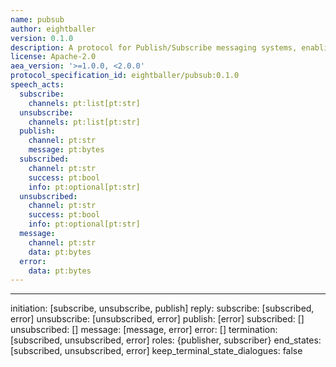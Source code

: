 ```yaml
---
name: pubsub
author: eightballer
version: 0.1.0
description: A protocol for Publish/Subscribe messaging systems, enabling message distribution through channel-based subscription and publishing.
license: Apache-2.0
aea_version: '>=1.0.0, <2.0.0'
protocol_specification_id: eightballer/pubsub:0.1.0
speech_acts:
  subscribe:
    channels: pt:list[pt:str]
  unsubscribe:
    channels: pt:list[pt:str]
  publish:
    channel: pt:str
    message: pt:bytes
  subscribed:
    channel: pt:str
    success: pt:bool
    info: pt:optional[pt:str]
  unsubscribed:
    channel: pt:str
    success: pt:bool
    info: pt:optional[pt:str]
  message:
    channel: pt:str
    data: pt:bytes
  error:
    data: pt:bytes
---
```

---
initiation: [subscribe, unsubscribe, publish]
reply:
  subscribe: [subscribed, error]
  unsubscribe: [unsubscribed, error]
  publish: [error]
  subscribed: []
  unsubscribed: []
  message: [message, error]
  error: []
termination: [subscribed, unsubscribed, error]
roles: {publisher, subscriber}
end_states: [subscribed, unsubscribed, error]
keep_terminal_state_dialogues: false